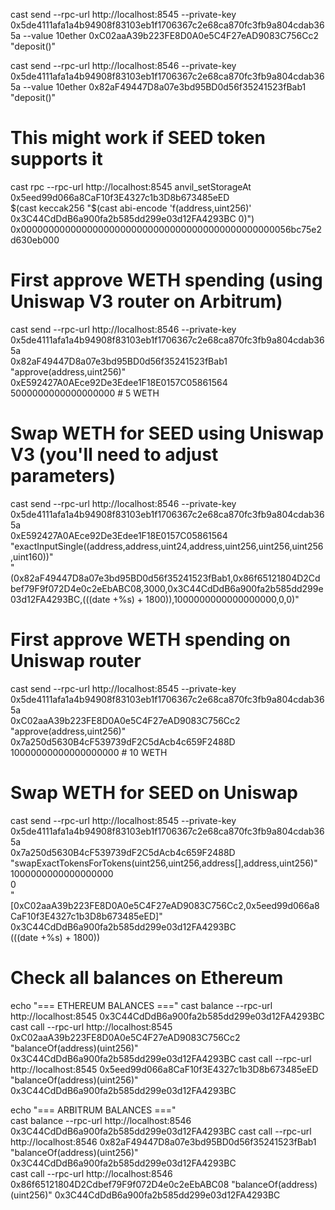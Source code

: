 cast send --rpc-url http://localhost:8545 --private-key 0x5de4111afa1a4b94908f83103eb1f1706367c2e68ca870fc3fb9a804cdab365a --value 10ether 0xC02aaA39b223FE8D0A0e5C4F27eAD9083C756Cc2 "deposit()"

cast send --rpc-url http://localhost:8546 --private-key 0x5de4111afa1a4b94908f83103eb1f1706367c2e68ca870fc3fb9a804cdab365a --value 10ether 0x82aF49447D8a07e3bd95BD0d56f35241523fBab1 "deposit()"

# This might work if SEED token supports it

cast rpc --rpc-url http://localhost:8545 anvil_setStorageAt \
 0x5eed99d066a8CaF10f3E4327c1b3D8b673485eED \
 $(cast keccak256 "$(cast abi-encode 'f(address,uint256)' 0x3C44CdDdB6a900fa2b585dd299e03d12FA4293BC 0)") \
 0x0000000000000000000000000000000000000000000000056bc75e2d630eb000

# First approve WETH spending (using Uniswap V3 router on Arbitrum)

cast send --rpc-url http://localhost:8546 --private-key 0x5de4111afa1a4b94908f83103eb1f1706367c2e68ca870fc3fb9a804cdab365a \
 0x82aF49447D8a07e3bd95BD0d56f35241523fBab1 \
 "approve(address,uint256)" \
 0xE592427A0AEce92De3Edee1F18E0157C05861564 \
 5000000000000000000 # 5 WETH

# Swap WETH for SEED using Uniswap V3 (you'll need to adjust parameters)

cast send --rpc-url http://localhost:8546 --private-key 0x5de4111afa1a4b94908f83103eb1f1706367c2e68ca870fc3fb9a804cdab365a \
 0xE592427A0AEce92De3Edee1F18E0157C05861564 \
 "exactInputSingle((address,address,uint24,address,uint256,uint256,uint256,uint160))" \
 "(0x82aF49447D8a07e3bd95BD0d56f35241523fBab1,0x86f65121804D2Cdbef79F9f072D4e0c2eEbABC08,3000,0x3C44CdDdB6a900fa2b585dd299e03d12FA4293BC,$(($(date +%s) + 1800)),1000000000000000000,0,0)"

# First approve WETH spending on Uniswap router

cast send --rpc-url http://localhost:8545 --private-key 0x5de4111afa1a4b94908f83103eb1f1706367c2e68ca870fc3fb9a804cdab365a \
 0xC02aaA39b223FE8D0A0e5C4F27eAD9083C756Cc2 \
 "approve(address,uint256)" \
 0x7a250d5630B4cF539739dF2C5dAcb4c659F2488D \
 10000000000000000000 # 10 WETH

# Swap WETH for SEED on Uniswap

cast send --rpc-url http://localhost:8545 --private-key 0x5de4111afa1a4b94908f83103eb1f1706367c2e68ca870fc3fb9a804cdab365a \
 0x7a250d5630B4cF539739dF2C5dAcb4c659F2488D \
 "swapExactTokensForTokens(uint256,uint256,address[],address,uint256)" \
 1000000000000000000 \
 0 \
 "[0xC02aaA39b223FE8D0A0e5C4F27eAD9083C756Cc2,0x5eed99d066a8CaF10f3E4327c1b3D8b673485eED]" \
 0x3C44CdDdB6a900fa2b585dd299e03d12FA4293BC \
 $(($(date +%s) + 1800))

# Check all balances on Ethereum

echo "=== ETHEREUM BALANCES ==="
cast balance --rpc-url http://localhost:8545 0x3C44CdDdB6a900fa2b585dd299e03d12FA4293BC
cast call --rpc-url http://localhost:8545 0xC02aaA39b223FE8D0A0e5C4F27eAD9083C756Cc2 "balanceOf(address)(uint256)" 0x3C44CdDdB6a900fa2b585dd299e03d12FA4293BC
cast call --rpc-url http://localhost:8545 0x5eed99d066a8CaF10f3E4327c1b3D8b673485eED "balanceOf(address)(uint256)" 0x3C44CdDdB6a900fa2b585dd299e03d12FA4293BC

echo "=== ARBITRUM BALANCES ==="  
cast balance --rpc-url http://localhost:8546 0x3C44CdDdB6a900fa2b585dd299e03d12FA4293BC
cast call --rpc-url http://localhost:8546 0x82aF49447D8a07e3bd95BD0d56f35241523fBab1 "balanceOf(address)(uint256)" 0x3C44CdDdB6a900fa2b585dd299e03d12FA4293BC  
cast call --rpc-url http://localhost:8546 0x86f65121804D2Cdbef79F9f072D4e0c2eEbABC08 "balanceOf(address)(uint256)" 0x3C44CdDdB6a900fa2b585dd299e03d12FA4293BC

